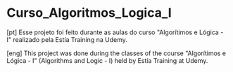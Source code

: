 # Curso_Algoritmos_Logica_I

[pt] Esse projeto foi feito durante as aulas do curso "Algorítimos e Lógica - I" realizado pela Estía Training na Udemy.

[eng] This project was done during the classes of the course "Algorítimos e Lógica - I" (Algorithms and Logic - I) held by Estía Training at Udemy.
